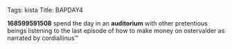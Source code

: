 Tags: kista
Title: BAPDAY4
  
**168599591508** spend the day in an **auditorium** with other pretentious beings listening to the last episode of how to make money on ostervalder as narrated by cordiallinus™